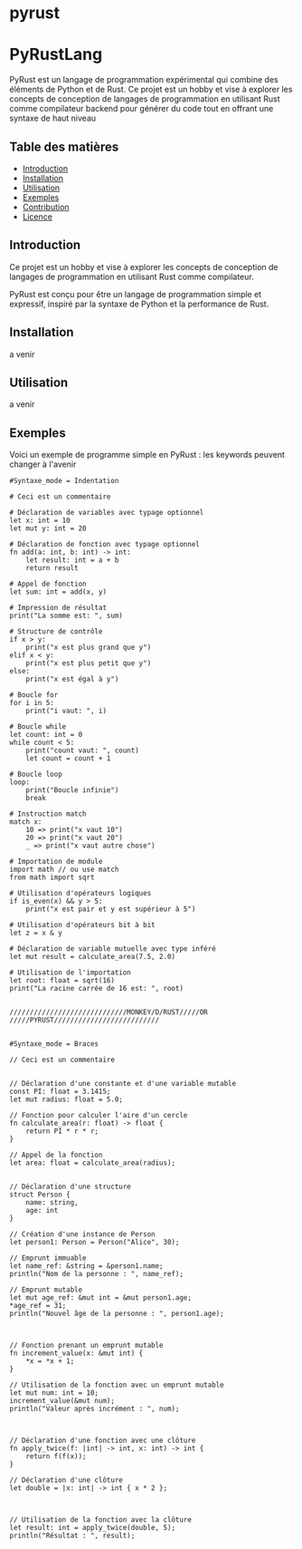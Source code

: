 # pyrust


# PyRustLang

PyRust est un langage de programmation expérimental qui combine des éléments de Python et de Rust. Ce projet est un hobby et vise à explorer les concepts de conception de langages de programmation en utilisant Rust comme compilateur backend pour générer du code tout en offrant une syntaxe de haut niveau

## Table des matières

- [Introduction](#introduction)
- [Installation](#installation)
- [Utilisation](#utilisation)
- [Exemples](#exemples)
- [Contribution](#contribution)
- [Licence](#licence)

## Introduction


Ce projet est un hobby et vise à explorer les concepts de conception de langages de programmation en utilisant Rust comme compilateur.

PyRust est conçu pour être un langage de programmation simple et expressif, inspiré par la syntaxe de Python et la performance de Rust. 

## Installation
a venir 



## Utilisation
a venir 


## Exemples

Voici un exemple de programme simple en PyRust :
les keywords peuvent changer à l'avenir 

```pyrust
#Syntaxe_mode = Indentation

# Ceci est un commentaire

# Déclaration de variables avec typage optionnel
let x: int = 10
let mut y: int = 20

# Déclaration de fonction avec typage optionnel
fn add(a: int, b: int) -> int:
    let result: int = a + b
    return result

# Appel de fonction
let sum: int = add(x, y)

# Impression de résultat
print("La somme est: ", sum)

# Structure de contrôle
if x > y:
    print("x est plus grand que y")
elif x < y:
    print("x est plus petit que y")
else:
    print("x est égal à y")

# Boucle for
for i in 5:
    print("i vaut: ", i)

# Boucle while
let count: int = 0
while count < 5:
    print("count vaut: ", count)
    let count = count + 1

# Boucle loop
loop:
    print("Boucle infinie")
    break

# Instruction match
match x:
    10 => print("x vaut 10")
    20 => print("x vaut 20")
    _ => print("x vaut autre chose")

# Importation de module
import math // ou use match
from math import sqrt

# Utilisation d'opérateurs logiques
if is_even(x) && y > 5:
    print("x est pair et y est supérieur à 5")

# Utilisation d'opérateurs bit à bit
let z = x & y

# Déclaration de variable mutuelle avec type inféré
let mut result = calculate_area(7.5, 2.0)

# Utilisation de l'importation
let root: float = sqrt(16)
print("La racine carrée de 16 est: ", root)


/////////////////////////////MONKEY/D/RUST/////OR /////PYRUST//////////////////////////


#Syntaxe_mode = Braces

// Ceci est un commentaire


// Déclaration d'une constante et d'une variable mutable
const PI: float = 3.1415;
let mut radius: float = 5.0;

// Fonction pour calculer l'aire d'un cercle
fn calculate_area(r: float) -> float {
    return PI * r * r;
}

// Appel de la fonction
let area: float = calculate_area(radius);


// Déclaration d'une structure
struct Person {
    name: string,
    age: int
}

// Création d'une instance de Person
let person1: Person = Person("Alice", 30);

// Emprunt immuable
let name_ref: &string = &person1.name;
println("Nom de la personne : ", name_ref);

// Emprunt mutable
let mut age_ref: &mut int = &mut person1.age;
*age_ref = 31;
println("Nouvel âge de la personne : ", person1.age);



// Fonction prenant un emprunt mutable
fn increment_value(x: &mut int) {
    *x = *x + 1;
}

// Utilisation de la fonction avec un emprunt mutable
let mut num: int = 10;
increment_value(&mut num);
println("Valeur après incrément : ", num);



// Déclaration d'une fonction avec une clôture
fn apply_twice(f: |int| -> int, x: int) -> int {
    return f(f(x));
}

// Déclaration d'une clôture
let double = |x: int| -> int { x * 2 };



// Utilisation de la fonction avec la clôture
let result: int = apply_twice(double, 5);
println("Résultat : ", result);

